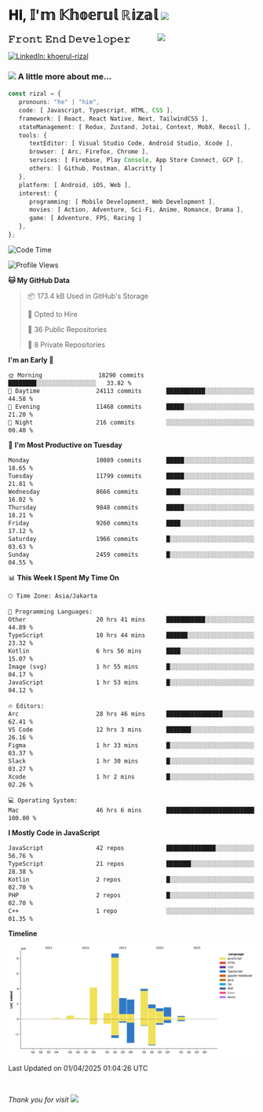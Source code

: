 <h1> 𝐇𝐢, 𝕀'𝕞 𝕂𝕙𝕠𝕖𝕣𝕦𝕝 ℝ𝕚𝕫𝕒𝕝 <img src="https://media.giphy.com/media/mGcNjsfWAjY5AEZNw6/giphy.gif" width="50"></h1>
<img align='right' src="https://media.giphy.com/media/v1.Y2lkPTc5MGI3NjExOWI2ajR2NGJubzBsZHFuaHMwajRrcDNsNXJwOG8yb3F0NjhkNXF4OSZlcD12MV9pbnRlcm5hbF9naWZfYnlfaWQmY3Q9cw/fkZukR450RQ1qnGaq9/giphy.gif" width="200">
<strong style="font-size:20px;">𝙵𝚛𝚘𝚗𝚝 𝙴𝚗𝚍 𝙳𝚎𝚟𝚎𝚕𝚘𝚙𝚎𝚛</strong>
</p></em>

[![LinkedIn: khoerul-rizal](https://img.shields.io/badge/khoerul--rizal-blue?style=flat-square&logo=Linkedin&logoColor=white&link=https://www.linkedin.com/in/khoerul-rizal/)](https://www.linkedin.com/in/khoerul-rizal/)

### <img src="https://media.giphy.com/media/VgCDAzcKvsR6OM0uWg/giphy.gif" width="50"> A little more about me...

```typescript
const rizal = {
   pronouns: "he" | "him",
   code: [ Javascript, Typescript, HTML, CSS ],
   framework: [ React, React Native, Next, TailwindCSS ],
   stateManagement: [ Redux, Zustand, Jotai, Context, MobX, Recoil ],
   tools: {
      textEditor: [ Visual Studio Code, Android Studio, Xcode ],
      browser: [ Arc, Firefox, Chrome ],
      services: [ Firebase, Play Console, App Store Connect, GCP ],
      others: [ Github, Postman, Alacritty ]
   },
   platform: [ Android, iOS, Web ],
   interest: {
      programming: [ Mobile Development, Web Development ],
      movies: [ Action, Adventure, Sci-Fi, Anime, Romance, Drama ],
      game: [ Adventure, FPS, Racing ]
   },
};
```

<!--START_SECTION:waka-->
![Code Time](http://img.shields.io/badge/Code%20Time-2%2C454%20hrs%2015%20mins-blue)

![Profile Views](http://img.shields.io/badge/Profile%20Views-0-blue)

**🐱 My GitHub Data** 

> 📦 173.4 kB Used in GitHub's Storage 
 > 
> 💼 Opted to Hire
 > 
> 📜 36 Public Repositories 
 > 
> 🔑 8 Private Repositories 
 > 
**I'm an Early 🐤** 

```text
🌞 Morning                18290 commits       ████████░░░░░░░░░░░░░░░░░   33.82 % 
🌆 Daytime                24113 commits       ███████████░░░░░░░░░░░░░░   44.58 % 
🌃 Evening                11468 commits       █████░░░░░░░░░░░░░░░░░░░░   21.20 % 
🌙 Night                  216 commits         ░░░░░░░░░░░░░░░░░░░░░░░░░   00.40 % 
```
📅 **I'm Most Productive on Tuesday** 

```text
Monday                   10089 commits       █████░░░░░░░░░░░░░░░░░░░░   18.65 % 
Tuesday                  11799 commits       █████░░░░░░░░░░░░░░░░░░░░   21.81 % 
Wednesday                8666 commits        ████░░░░░░░░░░░░░░░░░░░░░   16.02 % 
Thursday                 9848 commits        █████░░░░░░░░░░░░░░░░░░░░   18.21 % 
Friday                   9260 commits        ████░░░░░░░░░░░░░░░░░░░░░   17.12 % 
Saturday                 1966 commits        █░░░░░░░░░░░░░░░░░░░░░░░░   03.63 % 
Sunday                   2459 commits        █░░░░░░░░░░░░░░░░░░░░░░░░   04.55 % 
```


📊 **This Week I Spent My Time On** 

```text
🕑︎ Time Zone: Asia/Jakarta

💬 Programming Languages: 
Other                    20 hrs 41 mins      ███████████░░░░░░░░░░░░░░   44.89 % 
TypeScript               10 hrs 44 mins      ██████░░░░░░░░░░░░░░░░░░░   23.32 % 
Kotlin                   6 hrs 56 mins       ████░░░░░░░░░░░░░░░░░░░░░   15.07 % 
Image (svg)              1 hr 55 mins        █░░░░░░░░░░░░░░░░░░░░░░░░   04.17 % 
JavaScript               1 hr 53 mins        █░░░░░░░░░░░░░░░░░░░░░░░░   04.12 % 

🔥 Editors: 
Arc                      28 hrs 46 mins      ████████████████░░░░░░░░░   62.41 % 
VS Code                  12 hrs 3 mins       ███████░░░░░░░░░░░░░░░░░░   26.16 % 
Figma                    1 hr 33 mins        █░░░░░░░░░░░░░░░░░░░░░░░░   03.37 % 
Slack                    1 hr 30 mins        █░░░░░░░░░░░░░░░░░░░░░░░░   03.27 % 
Xcode                    1 hr 2 mins         █░░░░░░░░░░░░░░░░░░░░░░░░   02.26 % 

💻 Operating System: 
Mac                      46 hrs 6 mins       █████████████████████████   100.00 % 
```

**I Mostly Code in JavaScript** 

```text
JavaScript               42 repos            ██████████████░░░░░░░░░░░   56.76 % 
TypeScript               21 repos            ███████░░░░░░░░░░░░░░░░░░   28.38 % 
Kotlin                   2 repos             █░░░░░░░░░░░░░░░░░░░░░░░░   02.70 % 
PHP                      2 repos             █░░░░░░░░░░░░░░░░░░░░░░░░   02.70 % 
C++                      1 repo              ░░░░░░░░░░░░░░░░░░░░░░░░░   01.35 % 
```



**Timeline**

![Lines of Code chart](https://raw.githubusercontent.com/khoerulrizal/khoerulrizal/main/assets/bar_graph.png)


 Last Updated on 01/04/2025 01:04:26 UTC
<!--END_SECTION:waka-->
</details>
<br/>

<em>Thank you for visit</em> <img src="https://media.giphy.com/media/v1.Y2lkPTc5MGI3NjExcHdvNm1qZWtjaGw0ZjdwM3Z3NnY2dHlueTVuODBta2FiY20wM2YybSZlcD12MV9pbnRlcm5hbF9naWZfYnlfaWQmY3Q9cw/tV25tpdKqdFa9x81k2/giphy.gif" width="40">
